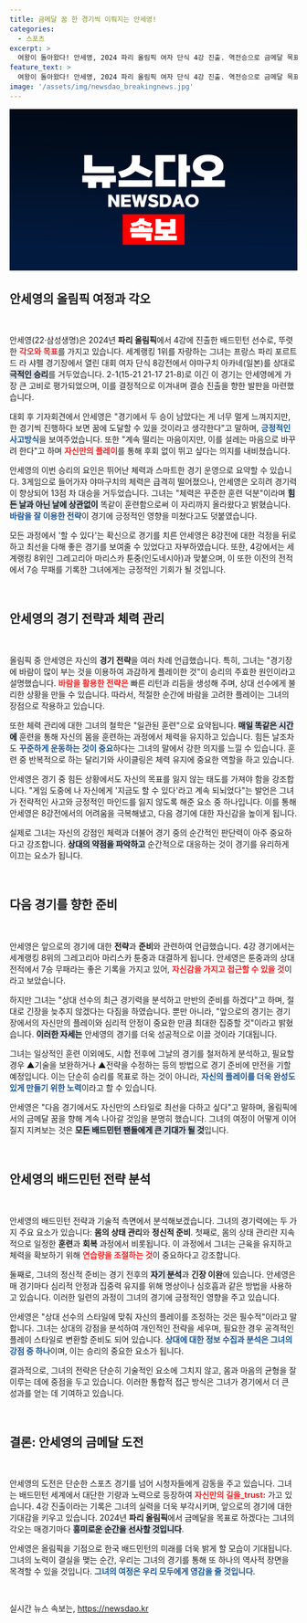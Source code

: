 ```yaml
---
title: 금메달 꿈 한 경기씩 이뤄지는 안세영!
categories:
  - 스포츠
excerpt: >
  여왕이 돌아왔다! 안세영, 2024 파리 올림픽 여자 단식 4강 진출. 역전승으로 금메달 목표에 한 발짝 더 가까이! 제 꿈에 도달할 것이라며 강한 의지를 드러낸 그녀의 다음 경기는 세계랭킹 8위 툰중. 기대하라!
feature_text: >
  여왕이 돌아왔다! 안세영, 2024 파리 올림픽 여자 단식 4강 진출. 역전승으로 금메달 목표에 한 발짝 더 가까이! 제 꿈에 도달할 것이라며 강한 의지를 드러낸 그녀의 다음 경기는 세계랭킹 8위 툰중. 기대하라!
image: '/assets/img/newsdao_breakingnews.jpg'
---
```


<p><img src="/assets/img/newsdao_breakingnews.jpg" alt="implanttips 속보" /></p>

<h2 data-ke-size="size26">안세영의 올림픽 여정과 각오</h2>

<p data-ke-size="size16">&nbsp;</p>

<p>안세영(22·삼성생명)은 2024년 <b>파리 올림픽</b>에서 4강에 진출한 배드민턴 선수로, 뚜렷한 <b><span style="color: #ee2323;">각오와 목표</span></b>를 가지고 있습니다. 세계랭킹 1위를 자랑하는 그녀는 프랑스 파리 포르트 드 라 샤펠 경기장에서 열린 대회 여자 단식 8강전에서 야마구치 아카네(일본)를 상대로 <b><span style="background-color: #21538527;">극적인 승리</span></b>를 거두었습니다. 2-1(15-21 21-17 21-8)로 이긴 이 경기는 안세영에게 가장 큰 고비로 평가되었으며, 이를 결정적으로 이겨내며 결승 진출을 향한 발판을 마련했습니다.</p>

<p>대회 후 기자회견에서 안세영은 "경기에서 두 승이 남았다는 게 너무 멀게 느껴지지만, 한 경기씩 진행하다 보면 꿈에 도달할 수 있을 것이라고 생각한다"고 말하며, <b><span style="color: #1a5490;">긍정적인 사고방식</span></b>을 보여주었습니다. 또한 "계속 떨리는 마음이지만, 이를 설레는 마음으로 바꾸려 한다"고 하며 <b><span style="color: #ee2323;">자신만의 플레이</span></b>를 통해 후회 없이 뛰고 싶다는 의지를 내비쳤습니다.</p>

<p>안세영의 이번 승리의 요인은 뛰어난 체력과 스마트한 경기 운영으로 요약할 수 있습니다. 3게임으로 들어가자 야마구치의 체력은 급격히 떨어졌으나, 안세영은 오히려 경기력이 향상되어 13점 차 대승을 거두었습니다. 그녀는 "체력은 꾸준한 훈련 덕분"이라며 <b><span style="background-color: #21538527;">힘든 날과 아닌 날에 상관없이</span></b> 똑같이 훈련함으로써 이 자리까지 올라왔다고 밝혔습니다. <b><span style="color: #1a5490;">바람을 잘 이용한 전략</span></b>이 경기에 긍정적인 영향을 미쳤다고도 덧붙였습니다.</p>

<p>모든 과정에서 '할 수 있다'는 확신으로 경기를 치른 안세영은 8강전에 대한 걱정을 뒤로하고 최선을 다해 좋은 경기를 보여줄 수 있었다고 자부하였습니다. 또한, 4강에서는 세계랭킹 8위인 그레고리아 마리스카 툰중(인도네시아)과 맞붙으며, 이 또한 이전의 전적에서 7승 무패를 기록한 그녀에게는 긍정적인 기회가 될 것입니다.</p>

<p data-ke-size="size16">&nbsp;</p>

<h2 data-ke-size="size26">안세영의 경기 전략과 체력 관리</h2>

<p data-ke-size="size16">&nbsp;</p>

<p>올림픽 중 안세영은 자신의 <b>경기 전략</b>을 여러 차례 언급했습니다. 특히, 그녀는 "경기장에 바람이 많이 부는 것을 이용하여 과감하게 플레이한 것"이 승리의 주효한 원인이라고 설명했습니다. <b><span style="color: #ee2323;">바람을 활용한 전략은</span></b> 빠른 리턴과 리듬을 생성해 주며, 상대 선수에게 불리한 상황을 만들 수 있습니다. 따라서, 적절한 순간에 바람을 고려한 플레이는 그녀의 장점으로 작용하고 있습니다.</p>

<p>또한 체력 관리에 대한 그녀의 철학은 "일관된 훈련"으로 요약됩니다. <b><span style="background-color: #21538527;">매일 똑같은 시간에</span></b> 훈련을 통해 자신의 몸을 훈련하는 과정에서 체력을 유지하고 있습니다. 힘든 날조차도 <b><span style="color: #1a5490;">꾸준하게 운동하는 것이 중요</span></b>하다는 그녀의 말에서 강한 의지를 느낄 수 있습니다. 훈련 중 반복적으로 하는 달리기와 사이클링은 체력 유지에 중요한 역할을 하고 있습니다.</p>

<p>안세영은 경기 중 힘든 상황에서도 자신의 목표를 잃지 않는 태도를 가져야 함을 강조합니다. "게임 도중에 나 자신에게 '지금도 할 수 있다'라고 계속 되뇌었다"는 발언은 그녀가 전략적인 사고와 긍정적인 마인드를 잃지 않도록 해준 요소 중 하나입니다. 이를 통해 안세영은 8강전에서의 어려움을 극복해냈고, 다음 경기에 대한 자신감을 높이게 됩니다.</p>

<p>실제로 그녀는 자신의 강점인 체력과 더불어 경기 중의 순간적인 판단력이 아주 중요하다고 강조합니다. <b><span style="background-color: #21538527;">상대의 약점을 파악하고</span></b> 순간적으로 대응하는 것이 경기를 유리하게 이끄는 요소가 됩니다.</p>

<p data-ke-size="size16">&nbsp;</p>

<h2 data-ke-size="size26">다음 경기를 향한 준비</h2>

<p data-ke-size="size16">&nbsp;</p>

<p>안세영은 앞으로의 경기에 대한 <b>전략</b>과 <b>준비</b>와 관련하여 언급했습니다. 4강 경기에서는 세계랭킹 8위의 그레고리아 마리스카 툰중과 대결하게 됩니다. 안세영은 툰중과의 상대 전적에서 7승 무패라는 좋은 기록을 가지고 있어, <b><span style="color: #ee2323;">자신감을 가지고 접근할 수 있을 것</span></b>이라고 보았습니다.</p>

<p>하지만 그녀는 "상대 선수의 최근 경기력을 분석하고 만반의 준비를 하겠다"고 하며, 절대로 긴장을 늦추지 않겠다는 다짐을 하였습니다. 뿐만 아니라, "앞으로의 경기는 경기장에서의 자신만의 플레이와 심리적 안정이 중요한 만큼 최대한 집중할 것"이라고 밝혔습니다. <b><span style="background-color: #21538527;">이러한 자세는</span></b> 안세영의 경기를 더욱 성공적으로 이끌 것이라 기대됩니다. </p>

<p>그녀는 일상적인 훈련 이외에도, 시합 전후에 그날의 경기를 철저하게 분석하고, 필요할 경우 ▲기술을 보완하거나 ▲전략을 수정하는 등의 방법으로 경기 준비에 만전을 기할 예정입니다. 이는 단순히 승리를 목표로 하는 것이 아니라, <b><span style="color: #1a5490;">자신의 플레이를 더욱 완성도 있게 만들기 위한 노력</span></b>이라고 할 수 있습니다.</p>

<p>안세영은 "다음 경기에서도 자신만의 스타일로 최선을 다하고 싶다"고 말하며, 올림픽에서의 금메달 꿈을 향해 계속 나아갈 것임을 분명히 했습니다. 그녀의 여정이 어떻게 이어질지 지켜보는 것은 <b><span style="background-color: #21538527;">모든 배드민턴 팬들에게 큰 기대가 될 것</span></b>입니다.</p>

<p data-ke-size="size16">&nbsp;</p>

<h2 data-ke-size="size26">안세영의 배드민턴 전략 분석</h2>

<p data-ke-size="size16">&nbsp;</p>

<p>안세영의 배드민턴 전략과 기술적 측면에서 분석해보겠습니다. 그녀의 경기력에는 두 가지 주요 요소가 있습니다: <b>몸의 상태 관리</b>와 <b>정신적 준비</b>. 첫째로, 몸의 상태 관리란 지속적으로 일정한 <b>훈련</b>과 <b>회복</b> 과정에서 비롯됩니다. 이 과정에서 그녀는 근육을 유지하고 체력을 확보하기 위해 <b><span style="color: #ee2323;">연습량을 조절하는 것</span></b>이 중요하다고 강조합니다.</p>

<p>둘째로, 그녀의 정신적 준비는 경기 전후의 <b><span style="background-color: #21538527;">자기 분석</span></b>과 <b>긴장 이완</b>에 있습니다. 안세영은 매 경기마다 심리적 안정과 집중력 유지를 위해 명상이나 심호흡과 같은 방법을 사용하고 있습니다. 이러한 일련의 과정이 그녀의 경기에 긍정적인 영향을 주고 있습니다.</p>

<p>안세영은 "상대 선수의 스타일에 맞춰 자신의 플레이를 조정하는 것은 필수적"이라고 말합니다. 그녀는 상대의 강점을 분석하여 개인적인 전략을 세우며, 필요한 경우 공격적인 플레이 스타일로 변환할 준비도 되어 있습니다. <b><span style="color: #1a5490;">상대에 대한 정보 수집과 분석은 그녀의 강점 중 하나</span></b>이며, 이는 승리의 중요한 요소가 됩니다.</p>

<p>결과적으로, 그녀의 전략은 단순히 기술적인 요소에 그치지 않고, 몸과 마음의 균형을 잘 이루는 데에 중점을 두고 있습니다. 이러한 통합적 접근 방식은 그녀가 경기에서 더 큰 성과를 얻는 데 기여하고 있습니다.</p>

<p data-ke-size="size16">&nbsp;</p>

<h2 data-ke-size="size26">결론: 안세영의 금메달 도전</h2>

<p data-ke-size="size16">&nbsp;</p>

<p>안세영의 도전은 단순한 스포츠 경기를 넘어 시청자들에게 감동을 주고 있습니다. 그녀는 배드민턴 세계에서 대단한 기량과 노력으로 등장하여 <b><span style="color: #ee2323;">자신만의 길을_trust:</span></b> 가고 있습니다. 4강 진출이라는 기록은 그녀의 실력을 더욱 부각시키며, 앞으로의 경기에 대한 기대감을 키우고 있습니다. 2024년 <b>파리 올림픽</b>에서 금메달을 목표로 하겠다는 그녀의 각오는 매경기마다 <b><span style="background-color: #21538527;">흥미로운 순간을 선사할 것입니다</span></b>.</p>

<p>안세영은 올림픽을 기점으로 한국 배드민턴의 미래를 더욱 밝게 할 모습이 기대됩니다. 그녀의 노력이 결실을 맺는 순간, 우리는 그녀의 경기를 통해 또 하나의 역사적 장면을 목격할 수 있을 것입니다. <b><span style="color: #1a5490;">그녀의 여정은 우리 모두에게 영감을 줄 것입니다</span></b>.</p>

<p data-ke-size="size16">&nbsp;</p>
실시간 뉴스 속보는, <a href="https://newsdao.kr" rel="dofollow">https://newsdao.kr</a>


